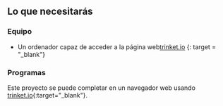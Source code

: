 ## Lo que necesitarás

### Equipo

+ Un ordenador capaz de acceder a la página web[trinket.io](https://trinket.io) {: target = "_blank"}

### Programas

Este proyecto se puede completar en un navegador web usando [trinket.io](https://trinket.io){:target="_blank"}.